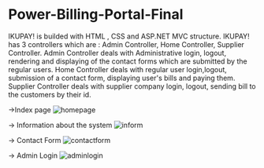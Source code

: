 # Power-Billing-Portal-Final
IKUPAY! is builded with HTML , CSS and ASP.NET MVC structure.
IKUPAY! has 3 controllers which are : Admin Controller, Home Controller, Supplier Controller.
Admin Controller deals with Administrative login, logout, rendering and displaying of the contact forms which are submitted by the regular users.
Home Controller deals with regular user login,logout, submission of a contact form, displaying user's bills and paying them.
Supplier Controller deals with supplier company login, logout, sending bill to the customers by their id.

->Index page
![homepage](https://user-images.githubusercontent.com/84105094/166136259-7833b7f6-9756-4c97-bc4f-a2a851bdfb3f.jpeg)

-> Information about the system
![inform](https://user-images.githubusercontent.com/84105094/166136398-336201be-88d2-431b-950c-0dfa61bd5ae2.jpeg)

-> Contact Form
![contactform](https://user-images.githubusercontent.com/84105094/166136408-ce6b14b9-a9f0-43c8-8125-2ec33464854c.jpeg)

-> Admin Login 
![adminlogin](https://user-images.githubusercontent.com/84105094/166136410-b7221b21-add6-4f95-9f82-7300d1730297.jpeg)
